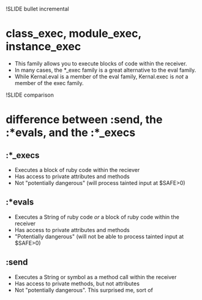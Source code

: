!SLIDE bullet incremental

# class_exec, module_exec, instance_exec

- This family allows you to execute blocks of code within the receiver.
- In many cases, the *_exec family is a great alternative to the eval family.
- While Kernal.eval is a member of the eval family, Kernal.exec is *not* a member of the exec family.

!SLIDE comparison

# difference between :send, the :\*evals, and the :\*_execs

## :\*_execs

- Executes a block of ruby code within the reciever
- Has access to private attributes and methods
- Not "potentially dangerous" (will process tainted input at $SAFE>0)

## :\*evals

- Executes a String of ruby code *or* a block of ruby code within the receiver
- Has access to private attributes and methods
- "Potentially dangerous" (will not be able to process tainted input at $SAFE>0)

## :send

- Executes a String or symbol as a method call within the receiver
- Has access to private methods, but not attributes
- Not "potentially dangerous".  This surprised me, sort of
